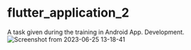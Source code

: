 # flutter_application_2

A task given during the training in Android App. Development.
![Screenshot from 2023-06-25 13-18-41](https://github.com/thcainthry/Flutter/assets/93677978/67f73c9c-ac1a-420b-b801-91471d0466e7)
